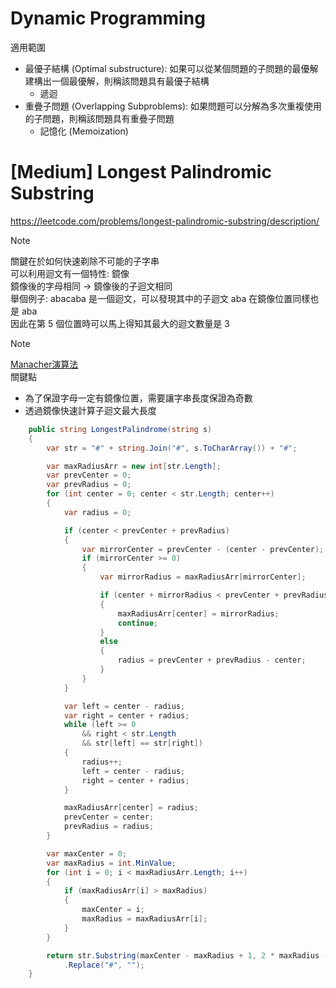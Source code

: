 # Dynamic Programming
適用範圍
- 最優子結構 (Optimal substructure): 如果可以從某個問題的子問題的最優解建構出一個最優解，則稱該問題具有最優子結構
  - 遞迴 
- 重疊子問題 (Overlapping Subproblems): 如果問題可以分解為多次重複使用的子問題，則稱該問題具有重疊子問題
  - 記憶化 (Memoization)

# [Medium] Longest Palindromic Substring
https://leetcode.com/problems/longest-palindromic-substring/description/
> [!NOTE]
> 關鍵在於如何快速剃除不可能的子字串  
> 可以利用迴文有一個特性: 鏡像  
> 鏡像後的字母相同 -> 鏡像後的子迴文相同  
> 舉個例子: abacaba 是一個迴文，可以發現其中的子迴文 aba 在鏡像位置同樣也是 aba  
> 因此在第 5 個位置時可以馬上得知其最大的迴文數量是 3

> [!NOTE]
> [Manacher演算法](https://en.wikipedia.org/wiki/Longest_palindromic_substring#Manacher's_algorithm)  
> 關鍵點
> - 為了保證字母一定有鏡像位置，需要讓字串長度保證為奇數
> - 透過鏡像快速計算子迴文最大長度

```C#
    public string LongestPalindrome(string s)
    {
        var str = "#" + string.Join("#", s.ToCharArray()) + "#";

        var maxRadiusArr = new int[str.Length];
        var prevCenter = 0;
        var prevRadius = 0;
        for (int center = 0; center < str.Length; center++)
        {
            var radius = 0;

            if (center < prevCenter + prevRadius)
            {
                var mirrorCenter = prevCenter - (center - prevCenter);
                if (mirrorCenter >= 0)
                {
                    var mirrorRadius = maxRadiusArr[mirrorCenter];

                    if (center + mirrorRadius < prevCenter + prevRadius)
                    {
                        maxRadiusArr[center] = mirrorRadius;
                        continue;
                    }
                    else
                    {
                        radius = prevCenter + prevRadius - center;
                    }
                }
            }

            var left = center - radius;
            var right = center + radius;
            while (left >= 0
                && right < str.Length
                && str[left] == str[right])
            {
                radius++;
                left = center - radius;
                right = center + radius;
            }

            maxRadiusArr[center] = radius;
            prevCenter = center;
            prevRadius = radius;
        }

        var maxCenter = 0;
        var maxRadius = int.MinValue;
        for (int i = 0; i < maxRadiusArr.Length; i++)
        {
            if (maxRadiusArr[i] > maxRadius)
            {
                maxCenter = i;
                maxRadius = maxRadiusArr[i];
            }
        }

        return str.Substring(maxCenter - maxRadius + 1, 2 * maxRadius - 1)
            .Replace("#", "");
    }
```

